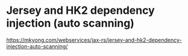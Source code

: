 # Jersey and HK2 dependency injection (auto scanning)

https://mkyong.com/webservices/jax-rs/jersey-and-hk2-dependency-injection-auto-scanning/
